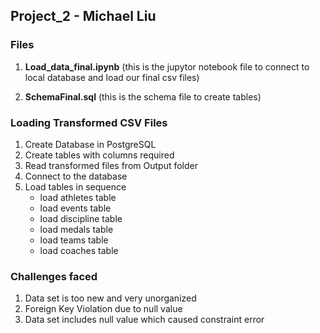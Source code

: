 
## Project_2 - Michael Liu

### Files

1. **Load_data_final.ipynb**
(this is the jupytor notebook file to connect to local database and load our final csv files)

2. **SchemaFinal.sql**
(this is the schema file to create tables)

### Loading Transformed CSV Files

1. Create Database in PostgreSQL
2. Create tables with columns required
3. Read transformed files from Output folder
4. Connect to the database
5. Load tables in sequence
     - load athletes table
     - load events table
     - load discipline table
     - load medals table
     - load teams table
     - load coaches table

### Challenges faced

1. Data set is too new and very unorganized
2. Foreign Key Violation due to null value
3. Data set includes null value which caused constraint error


